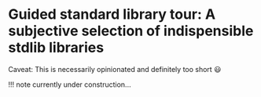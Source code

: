 # Guided standard library tour: A subjective selection of indispensible stdlib libraries

Caveat: This is necessarily opinionated and definitely too short :smiley:

!!! note
    currently under construction...
